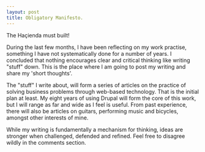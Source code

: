 ```yaml
---
layout: post
title: Obligatory Manifesto.
---
```


The Haçienda must built! 

During the last few months, I have been reflecting on my work practise, something I have not systematically done for a number of years. I concluded that nothing encourages clear and critical thinking like writing "stuff" down. This is the place where I am going to post my writing and share my 'short thoughts'. 

The "stuff" I write about, will form a series of articles on the practice of solving business problems through web-based technology. That is the initial plan at least. My eight years of using Drupal will form the core of this work, but I will range as far and wide as I feel is useful. From past experience, there will also be articles on guitars, performing music and bicycles, amongst other interests of mine.

While my writing is fundamentally a mechanism for thinking, ideas are stronger when  challenged, defended and refined. Feel free to disagree wildly in the comments section. 
 